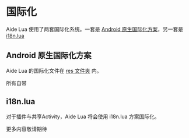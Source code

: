 # 国际化

Aide Lua 使用了两套国际化系统。一套是 [Android 原生国际化方案](https://developer.android.google.cn/guide/topics/resources/string-resource?hl=zh-cn)，另一套是 [i18n.lua](https://github.com/kikito/i18n.lua)

## Android 原生国际化方案

Aide Lua 的国际化文件在 [res 文件夹](https://gitee.com/AideLua/AideLua/tree/master/app/src/main/res) 内。

所有自带

## i18n.lua

对于插件与共享Activity，Aide Lua 将会使用 i18n.lua 方案国际化。

更多内容敬请期待
